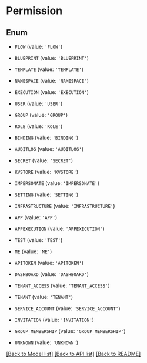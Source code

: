 # Permission


## Enum

* `FLOW` (value: `'FLOW'`)

* `BLUEPRINT` (value: `'BLUEPRINT'`)

* `TEMPLATE` (value: `'TEMPLATE'`)

* `NAMESPACE` (value: `'NAMESPACE'`)

* `EXECUTION` (value: `'EXECUTION'`)

* `USER` (value: `'USER'`)

* `GROUP` (value: `'GROUP'`)

* `ROLE` (value: `'ROLE'`)

* `BINDING` (value: `'BINDING'`)

* `AUDITLOG` (value: `'AUDITLOG'`)

* `SECRET` (value: `'SECRET'`)

* `KVSTORE` (value: `'KVSTORE'`)

* `IMPERSONATE` (value: `'IMPERSONATE'`)

* `SETTING` (value: `'SETTING'`)

* `INFRASTRUCTURE` (value: `'INFRASTRUCTURE'`)

* `APP` (value: `'APP'`)

* `APPEXECUTION` (value: `'APPEXECUTION'`)

* `TEST` (value: `'TEST'`)

* `ME` (value: `'ME'`)

* `APITOKEN` (value: `'APITOKEN'`)

* `DASHBOARD` (value: `'DASHBOARD'`)

* `TENANT_ACCESS` (value: `'TENANT_ACCESS'`)

* `TENANT` (value: `'TENANT'`)

* `SERVICE_ACCOUNT` (value: `'SERVICE_ACCOUNT'`)

* `INVITATION` (value: `'INVITATION'`)

* `GROUP_MEMBERSHIP` (value: `'GROUP_MEMBERSHIP'`)

* `UNKNOWN` (value: `'UNKNOWN'`)

[[Back to Model list]](../README.md#documentation-for-models) [[Back to API list]](../README.md#documentation-for-api-endpoints) [[Back to README]](../README.md)


